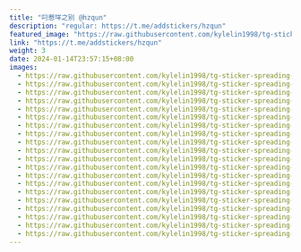 ```yaml
---
title: "叼惹咩之别 @hzqun"
description: "regular: https://t.me/addstickers/hzqun"
featured_image: "https://raw.githubusercontent.com/kylelin1998/tg-sticker-spreading-worldwide-images/main/img/e7b02f23-05d0-49fc-a2ec-40923dcac5be.jpg"
link: "https://t.me/addstickers/hzqun"
weight: 3
date: 2024-01-14T23:57:15+08:00
images:
  - https://raw.githubusercontent.com/kylelin1998/tg-sticker-spreading-worldwide-images/main/img/e7b02f23-05d0-49fc-a2ec-40923dcac5be.jpg
  - https://raw.githubusercontent.com/kylelin1998/tg-sticker-spreading-worldwide-images/main/img/4da5809e-47f1-42cc-b5ab-7a872afc4815.jpg
  - https://raw.githubusercontent.com/kylelin1998/tg-sticker-spreading-worldwide-images/main/img/9f943601-a1a4-4aa3-b8c6-3bd676993fe5.jpg
  - https://raw.githubusercontent.com/kylelin1998/tg-sticker-spreading-worldwide-images/main/img/c67e63a6-794d-46d3-ad40-ae68779806be.jpg
  - https://raw.githubusercontent.com/kylelin1998/tg-sticker-spreading-worldwide-images/main/img/e0dac82a-691f-4506-a8f3-f3dcef80b773.jpg
  - https://raw.githubusercontent.com/kylelin1998/tg-sticker-spreading-worldwide-images/main/img/e1a85d6f-6073-41ac-a4aa-b7fa2e188cd8.jpg
  - https://raw.githubusercontent.com/kylelin1998/tg-sticker-spreading-worldwide-images/main/img/eac386d9-20fc-4388-bc33-4ec9d2a3b697.jpg
  - https://raw.githubusercontent.com/kylelin1998/tg-sticker-spreading-worldwide-images/main/img/c5d08c7e-7c1c-47ee-8265-93b263d36f23.jpg
  - https://raw.githubusercontent.com/kylelin1998/tg-sticker-spreading-worldwide-images/main/img/84952ded-8d9a-44a9-9243-bd8de0045747.jpg
  - https://raw.githubusercontent.com/kylelin1998/tg-sticker-spreading-worldwide-images/main/img/4736dbe4-d13f-4f81-a2f4-a75b87fc8c30.jpg
  - https://raw.githubusercontent.com/kylelin1998/tg-sticker-spreading-worldwide-images/main/img/d60cc4e6-03e3-459d-a1fd-2a23e5919bc8.jpg
  - https://raw.githubusercontent.com/kylelin1998/tg-sticker-spreading-worldwide-images/main/img/5a6e9a7f-9709-40ad-99fd-1620e445fb0a.jpg
  - https://raw.githubusercontent.com/kylelin1998/tg-sticker-spreading-worldwide-images/main/img/6edcce59-8a28-46ca-bab6-b5bece350029.jpg
  - https://raw.githubusercontent.com/kylelin1998/tg-sticker-spreading-worldwide-images/main/img/8f800619-b46b-446b-8787-944db894cee6.jpg
  - https://raw.githubusercontent.com/kylelin1998/tg-sticker-spreading-worldwide-images/main/img/5de75a0a-e353-452d-88af-5b3a639b38fe.jpg
  - https://raw.githubusercontent.com/kylelin1998/tg-sticker-spreading-worldwide-images/main/img/985f7cac-1045-45f7-9e81-efc96bee01e8.jpg
  - https://raw.githubusercontent.com/kylelin1998/tg-sticker-spreading-worldwide-images/main/img/309514cd-8ecb-43c1-b9ff-d98de3db6acd.jpg
  - https://raw.githubusercontent.com/kylelin1998/tg-sticker-spreading-worldwide-images/main/img/29ea1699-b885-4699-92a4-7c1f1e97710c.jpg
  - https://raw.githubusercontent.com/kylelin1998/tg-sticker-spreading-worldwide-images/main/img/972f3be0-9f79-49cf-a762-03c86bc5b198.jpg
  - https://raw.githubusercontent.com/kylelin1998/tg-sticker-spreading-worldwide-images/main/img/47cc20bb-1330-4642-8074-954aa6ae41a6.jpg
---
```

